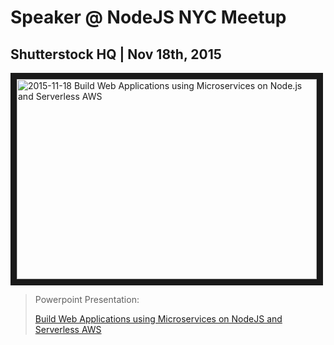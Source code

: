 # Speaker @ NodeJS NYC Meetup
## Shutterstock HQ | Nov 18th, 2015

<a href="http://www.youtube.com/watch?feature=player_embedded&v=rPEtOFOncd8"
  target="_blank"><img src="http://img.youtube.com/vi/rPEtOFOncd8/0.jpg"
  alt="2015-11-18 Build Web Applications using Microservices on Node.js and Serverless AWS"
  width="480" height="320" border="10" /></a>

> Powerpoint Presentation:
>
> [Build Web Applications using Microservices on NodeJS and Serverless AWS](http://www.slideshare.net/mitocgroup/build-web-applications-using-microservices-on-nodejs-and-serverless-aws)
